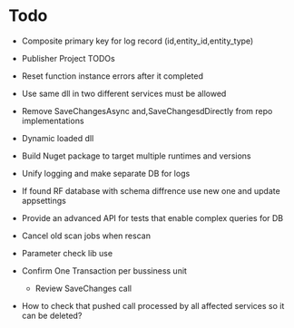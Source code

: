 ﻿# Todo
* Composite primary key for log record (id,entity_id,entity_type)
* Publisher Project TODOs
* Reset function instance errors after it completed
* Use same dll in two different services must be allowed
* Remove SaveChangesAsync and,SaveChangesdDirectly from repo implementations
* Dynamic loaded dll
* Build Nuget package to target multiple runtimes and versions
* Unify logging and make separate DB for logs
* If found RF database with schema diffrence use new one and update appsettings

* Provide an advanced API for tests that enable complex queries for DB

* Cancel old scan jobs when rescan

* Parameter check lib use
* Confirm One Transaction per bussiness unit
	* Review SaveChanges call

* How to check that pushed call processed by all affected services so it can be deleted?